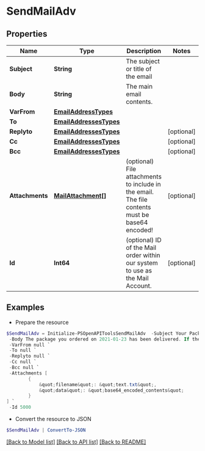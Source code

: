 # SendMailAdv
## Properties

Name | Type | Description | Notes
------------ | ------------- | ------------- | -------------
**Subject** | **String** | The subject or title of the email | 
**Body** | **String** | The main email contents. | 
**VarFrom** | [**EmailAddressTypes**](EmailAddressTypes.md) |  | 
**To** | [**EmailAddressesTypes**](EmailAddressesTypes.md) |  | 
**Replyto** | [**EmailAddressesTypes**](EmailAddressesTypes.md) |  | [optional] 
**Cc** | [**EmailAddressesTypes**](EmailAddressesTypes.md) |  | [optional] 
**Bcc** | [**EmailAddressesTypes**](EmailAddressesTypes.md) |  | [optional] 
**Attachments** | [**MailAttachment[]**](MailAttachment.md) | (optional) File attachments to include in the email.  The file contents must be base64 encoded! | [optional] 
**Id** | **Int64** | (optional)  ID of the Mail order within our system to use as the Mail Account. | [optional] 

## Examples

- Prepare the resource
```powershell
$SendMailAdv = Initialize-PSOpenAPIToolsSendMailAdv  -Subject Your Package has been Delivered! `
 -Body The package you ordered on 2021-01-23 has been delivered. If the package is broken into many pieces, please blaim someone else. `
 -VarFrom null `
 -To null `
 -Replyto null `
 -Cc null `
 -Bcc null `
 -Attachments [
        {
            &quot;filename&quot;: &quot;text.txt&quot;,
            &quot;data&quot;: &quot;base64_encoded_contents&quot;
        }
] `
 -Id 5000
```

- Convert the resource to JSON
```powershell
$SendMailAdv | ConvertTo-JSON
```

[[Back to Model list]](../README.md#documentation-for-models) [[Back to API list]](../README.md#documentation-for-api-endpoints) [[Back to README]](../README.md)

